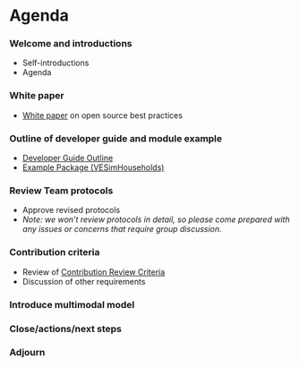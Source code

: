 # Agenda

### Welcome and introductions
* Self-introductions
* Agenda

### White paper
* [White paper](http://htmlpreview.github.io/?https://github.com/VisionEval/OSwhitepaper/blob/master/VEwhitepaper.html) on open source best practices

### Outline of developer guide and module example
* [Developer Guide Outline](https://docs.google.com/document/d/1jXtptJ4MmpLP30srOfnS-Lg0qibIPMHZNDmpO30f_UM/edit#)
* [Example Package (VESimHouseholds)](https://github.com/gregorbj/VisionEval/tree/master/sources/modules/VESimHouseholds)

### Review Team protocols
* Approve revised protocols
* *Note: we won’t review protocols in detail, so please come prepared with any issues or concerns that require group discussion.*

### Contribution criteria
* Review of [Contribution Review Criteria](https://github.com/gregorbj/VisionEval/wiki/Contribution-Review-Criteria)
* Discussion of other requirements

### Introduce multimodal model

### Close/actions/next steps

### Adjourn
